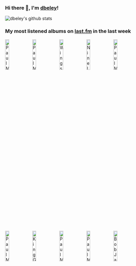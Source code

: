 ### Hi there 👋, I'm [dbeley](https://dbeley.ovh/en)!

![dbeley's github stats](https://github-readme-stats.vercel.app/api?username=dbeley)

### My most listened albums on [last.fm](https://www.last.fm/user/d_beley) in the last week

[<img src='https://lastfm.freetls.fastly.net/i/u/300x300/a4ab5d6ede321be230feee0ee3e51693.jpg' width='16%' height='16%' alt='Paul McCartney - PURE MCCARTNEY'>](https://www.last.fm/music/paul%2bmccartney/pure%2bmccartney)&nbsp;
[<img src='https://lastfm.freetls.fastly.net/i/u/300x300/20107a8e4b6e495b8f26b23bfb9e5171.png' width='16%' height='16%' alt='Paul McCartney & Linda McCartney - RAM'>](https://www.last.fm/music/paul%2bmccartney%2b%2526%2blinda%2bmccartney/ram)&nbsp;
[<img src='https://lastfm.freetls.fastly.net/i/u/300x300/65181534b42725b1eb3ed7253d73b35d.jpg' width='16%' height='16%' alt='Wings - Pure McCartney'>](https://www.last.fm/music/wings/pure%2bmccartney)&nbsp;
[<img src='https://lastfm.freetls.fastly.net/i/u/300x300/2dc4dedbe1f9441c832c26ec70b5704d.png' width='16%' height='16%' alt='Nine Inch Nails - The Downward Spiral'>](https://www.last.fm/music/nine%2binch%2bnails/the%2bdownward%2bspiral)&nbsp;
[<img src='https://lastfm.freetls.fastly.net/i/u/300x300/1040d6a1bc93404bbc26d8b8b683c305.png' width='16%' height='16%' alt='Paul McCartney - Chaos and Creation in the Backyard'>](https://www.last.fm/music/paul%2bmccartney/chaos%2band%2bcreation%2bin%2bthe%2bbackyard)&nbsp;
<br>
[<img src='https://lastfm.freetls.fastly.net/i/u/300x300/685a56d9936f4ce8afead850acbcbd05.jpg' width='16%' height='16%' alt='Paul McCartney - McCartney'>](https://www.last.fm/music/paul%2bmccartney/mccartney)&nbsp;
[<img src='https://lastfm.freetls.fastly.net/i/u/300x300/3f17671d88380e1665af8ef7f0f88d5b.jpg' width='16%' height='16%' alt='King Gizzard & The Lizard Wizard - Im in Your Mind Fuzz'>](https://www.last.fm/music/king%2bgizzard%2b%2526%2bthe%2blizard%2bwizard/i%2527m%2bin%2byour%2bmind%2bfuzz)&nbsp;
[<img src='https://lastfm.freetls.fastly.net/i/u/300x300/053a7b951814d73777e66b323bc1b860.jpg' width='16%' height='16%' alt='Paul McCartney And Wings - Pure McCartney'>](https://www.last.fm/music/paul%2bmccartney%2band%2bwings/pure%2bmccartney)&nbsp;
[<img src='https://lastfm.freetls.fastly.net/i/u/300x300/bbc32d92bf384d5495d871c024c6ed3d.png' width='16%' height='16%' alt='Paul McCartney - McCartney II'>](https://www.last.fm/music/paul%2bmccartney/mccartney%2bii)&nbsp;
[<img src='https://lastfm.freetls.fastly.net/i/u/300x300/a66ed4b84920f57e572476f4142124a7.png' width='16%' height='16%' alt='Bob James Trio - Bold Conceptions'>](https://www.last.fm/music/bob%2bjames%2btrio/bold%2bconceptions)&nbsp;
<br>
